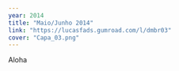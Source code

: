 ```yaml
---
year: 2014
title: "Maio/Junho 2014"
link: "https://lucasfads.gumroad.com/l/dmbr03"
cover: "Capa_03.png"
---
```

Aloha